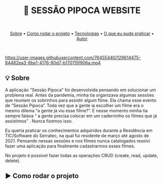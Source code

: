 <h1 align="center">🍿 SESSÃO PIPOCA WEBSITE </h1>

<br />

<p align="center">
 <a href="#sobre">Sobre</a> •
 <a href="#rodarProjeto">Como rodar o projeto</a> •
 <a href="#tecnologias">Tecnologias</a> • 
 <a href="#aprendizado">O que eu pude praticar</a> •  
 <a href="#autor">Autor</a>
</p>

<br />

https://user-images.githubusercontent.com/76455440/129614475-84482ea3-6be1-4176-80d7-b170115f906a.mp4

<h2 id="sobre">💡 Sobre</h2>
<p>A aplicação "Sessão Pipoca" foi desenvolvida pensando em solucionar um problema real. Antes da pandemia, minha tia organizava algumas sessões que reuniam os sobrinhos para assistir algum filme. Ela chama esse evento de “Sessão Pipoca”. Toda vez que a gente ia escolher um filme era o mesmo dilema “a gente já viu esse filme?”. E nesse momento minha tia sempre falava “ a gente precisa colocar em um caderninho os filmes que já assistimos” . Nunca fizemos isso. </p>
<p>Eu queria praticar os conhecimentos adquiridos durante a Residência em TIC/Software do Serratec, na qual fui residente de março até agosto de 2021. Pensando nessas sessões e nos filmes nunca catalogados resolvi fazer uma aplicação para finalmente cadastrarmos esses filmes.</p>
<p>No projeto é possível fazer todas as operações CRUD (create, read, update, delete).</p>

<h2 id="rodarProjeto">▶ Como rodar o projeto</h2>

